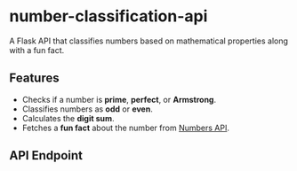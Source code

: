 # number-classification-api
A Flask API that classifies numbers based on mathematical properties along with a fun fact.

## Features
- Checks if a number is **prime**, **perfect**, or **Armstrong**.
- Classifies numbers as **odd** or **even**.
- Calculates the **digit sum**.
- Fetches a **fun fact** about the number from [Numbers API](http://numbersapi.com/).

## API Endpoint
